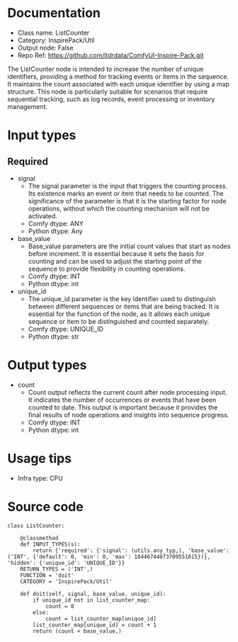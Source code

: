 # Documentation
- Class name: ListCounter
- Category: InspirePack/Util
- Output node: False
- Repo Ref: https://github.com/ltdrdata/ComfyUI-Inspire-Pack.git

The ListCounter node is intended to increase the number of unique identifiers, providing a method for tracking events or items in the sequence. It maintains the count associated with each unique identifier by using a map structure. This node is particularly suitable for scenarios that require sequential tracking, such as log records, event processing or inventory management.

# Input types
## Required
- signal
    - The signal parameter is the input that triggers the counting process. Its existence marks an event or item that needs to be counted. The significance of the parameter is that it is the starting factor for node operations, without which the counting mechanism will not be activated.
    - Comfy dtype: ANY
    - Python dtype: Any
- base_value
    - Base_value parameters are the initial count values that start as nodes before increment. It is essential because it sets the basis for counting and can be used to adjust the starting point of the sequence to provide flexibility in counting operations.
    - Comfy dtype: INT
    - Python dtype: int
- unique_id
    - The unique_id parameter is the key identifier used to distinguish between different sequences or items that are being tracked. It is essential for the function of the node, as it allows each unique sequence or item to be distinguished and counted separately.
    - Comfy dtype: UNIQUE_ID
    - Python dtype: str

# Output types
- count
    - Count output reflects the current count after node processing input. It indicates the number of occurrences or events that have been counted to date. This output is important because it provides the final results of node operations and insights into sequence progress.
    - Comfy dtype: INT
    - Python dtype: int

# Usage tips
- Infra type: CPU

# Source code
```
class ListCounter:

    @classmethod
    def INPUT_TYPES(s):
        return {'required': {'signal': (utils.any_typ,), 'base_value': ('INT', {'default': 0, 'min': 0, 'max': 18446744073709551615})}, 'hidden': {'unique_id': 'UNIQUE_ID'}}
    RETURN_TYPES = ('INT',)
    FUNCTION = 'doit'
    CATEGORY = 'InspirePack/Util'

    def doit(self, signal, base_value, unique_id):
        if unique_id not in list_counter_map:
            count = 0
        else:
            count = list_counter_map[unique_id]
        list_counter_map[unique_id] = count + 1
        return (count + base_value,)
```